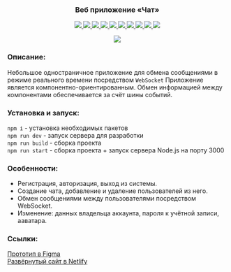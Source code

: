 <h3 align="center">
Веб приложение «Чат»
</h3>

<p align="center">
  <a href="https://handlebarsjs.com/">
    <img src="https://img.shields.io/badge/Handlebars-4.7.7-blue?style=plastic&logo=handlebarsdotjs"/>
  </a>
  <a href="https://postcss.org/">
    <img src="https://img.shields.io/badge/PostCSS-8.4.16-blue?style=plastic&logo=postcss"/>
  </a>
  <a href="https://jestjs.io/">
    <img src="https://img.shields.io/badge/Jest-29.3.1-blue?style=plastic&logo=jest"/>
  </a>
  <a href="https://websockets.spec.whatwg.org/">
    <img src="https://img.shields.io/badge/WebSocket-blueviolet?style=plastic"/>
  </a>
  <a href="https://expressjs.com/">
    <img src="https://img.shields.io/badge/Express.js-4.18.1-blue?style=plastic&logo=express"/>
  </a>
  <a href="https://eslint.org/">
    <img src="https://img.shields.io/badge/ESLint-8.24.0-blue?style=plastic&logo=eslint"/>
  </a>
  <a href="https://stylelint.io/">
    <img src="https://img.shields.io/badge/Stylelint-14.13.0-blue?style=plastic&logo=stylelint"/>
  </a>
  <a href="https://webpack.js.org/">
    <img src="https://img.shields.io/badge/Webpack-5.75.0-blue?style=plastic&logo=webpack"/>
  </a>
  <a href="https://www.netlify.com/">
    <img src="https://img.shields.io/badge/Netlify-gray?style=plastic&logo=netlify"/>
  </a>
  <a href="https://www.docker.com/">
    <img src="https://img.shields.io/badge/Docker-gray?style=plastic&logo=docker"/>
  </a>
</p>
<div align="center">
  <a href="https://unrivaled-kelpie-bcfdba.netlify.app/">
    <img src="https://user-images.githubusercontent.com/96790009/227995706-15efa774-4367-4d9c-91e0-e795dccee0b1.png">
  </a>
</div>

### Описание:

Небольшое одностраничное приложение для обмена сообщениями в режиме реального времени посредством `WebSocket` Приложение является компонентно-ориентированным. Обмен информацией между компонентами обеспечивается за счёт шины событий.

### Установка и запуск:

`npm i` - установка необходимых пакетов  
`npm run dev` - запуск сервера для разработки  
`npm run build` - сборка проекта  
`npm run start` - сборка проекта + запуск сервера Node.js на порту 3000

### Особенности:

- Регистрация, авторизация, выход из системы.
- Создание чата, добавление и удаление пользователей из него.
- Обмен сообщениями между пользователями посредством WebSocket.
- Изменение: данных владельца аккаунта, пароля к учётной записи, ааватара.

### Ссылки:

[Прототип в Figma](https://www.figma.com/file/Q9deLsYNOyxQYDvkhhnaS4/Chat?node-id=10%3A2)  
[Развёрнутый сайт в Netlify](https://unrivaled-kelpie-bcfdba.netlify.app/)  




